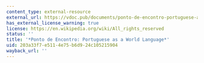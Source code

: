 ```yaml
---
content_type: external-resource
external_url: https://vdoc.pub/documents/ponto-de-encontro-portuguese-as-a-world-language-30t05j6g1qh0
has_external_license_warning: true
license: https://en.wikipedia.org/wiki/All_rights_reserved
status: ''
title: '*Ponto de Encontro: Portuguese as a World Language*'
uid: 203a33f7-e511-4e75-b6d9-24c105215904
wayback_url: ''
---
```

